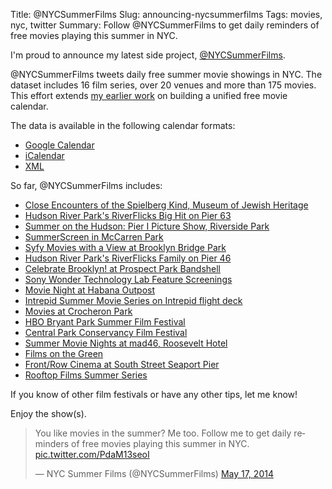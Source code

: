 Title: @NYCSummerFilms
Slug: announcing-nycsummerfilms
Tags: movies, nyc, twitter
Summary: Follow @NYCSummerFilms to get daily reminders of free movies playing this summer in NYC.

I'm proud to announce my latest side project, [@NYCSummerFilms](https://twitter.com/nycsummerfilms). 

@NYCSummerFilms tweets daily free summer movie showings in NYC. The dataset includes 16 film series, over 20 venues and more than 175 movies. This effort extends [my earlier work](http://www.hirefrank.com/14/05/2014-summer-movies/)  on building a unified free movie calendar. 

The data is available in the following calendar formats:

* [Google Calendar](http://hrfnk.tk/RWBH6u)
* [iCalendar](http://hrfnk.tk/1n28wbQ)
* [XML](http://hrfnk.tk/RWBP5X)

So far, @NYCSummerFilms includes:

* [Close Encounters of the Spielberg Kind, Museum of Jewish Heritage](http://hrfnk.tk/1sEpIp9)
* [Hudson River Park's RiverFlicks Big Hit on Pier 63](http://hrfnk.tk/1gAPrz4)
* [Summer on the Hudson: Pier I Picture Show, Riverside Park](http://hrfnk.tk/1sEpPBl)
* [SummerScreen in McCarren Park](http://hrfnk.tk/1sEpTRr)
* [Syfy Movies with a View at Brooklyn Bridge Park](http://hrfnk.tk/1sEpUVt)
* [Hudson River Park's RiverFlicks Family on Pier 46](http://hrfnk.tk/1gAPJG6)
* [Celebrate Brooklyn! at Prospect Park Bandshell](http://hrfnk.tk/1gAPOtA)
* [Sony Wonder Technology Lab Feature Screenings](http://hrfnk.tk/1sEq2Ew)
* [Movie Night at Habana Outpost](http://hrfnk.tk/1sEq2UV)
* [Intrepid Summer Movie Series on Intrepid flight deck](http://hrfnk.tk/1sEq13m)
* [Movies at Crocheron Park](http://hrfnk.tk/1sEq3Ip)
* [HBO Bryant Park Summer Film Festival](http://hrfnk.tk/1sEq538)
* [Central Park Conservancy Film Festival](http://hrfnk.tk/1sEq7YM)
* [Summer Movie Nights at mad46, Roosevelt Hotel](http://hrfnk.tk/1gAQ4sy)
* [Films on the Green](http://hrfnk.tk/1gAQ5g3)
* [Front/Row Cinema at South Street Seaport Pier](http://hrfnk.tk/1gAQcrX)
* [Rooftop Films Summer Series](http://hrfnk.tk/1lGcfe9)

If you know of other film festivals or have any other tips, let me know!

Enjoy the show(s).

<blockquote class="twitter-tweet" lang="en"><p>You like movies in the summer? Me too. Follow me to get daily reminders of free movies playing this summer in NYC. <a href="http://t.co/PdaM13seoI">pic.twitter.com/PdaM13seoI</a></p>&mdash; NYC Summer Films (@NYCSummerFilms) <a href="https://twitter.com/NYCSummerFilms/statuses/467752382022303744">May 17, 2014</a></blockquote>
<script async src="//platform.twitter.com/widgets.js" charset="utf-8"></script>
